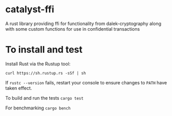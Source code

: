 # catalyst-ffi
A rust library providing ffi for functionality from dalek-cryptography along with some custom functions for use in confidential transactions

# To install and test

Install Rust via the Rustup tool:

```curl https://sh.rustup.rs -sSf | sh```

If ```rustc --version``` fails, restart your console to ensure changes to ```PATH``` have taken effect. 

To build and run the tests
```cargo test``` 

For benchmarking
```cargo bench``` 
